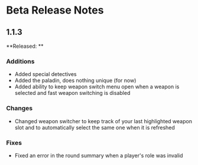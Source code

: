 # Beta Release Notes

## 1.1.3
**Released: **

### Additions
- Added special detectives
- Added the paladin, does nothing unique (for now)
- Added ability to keep weapon switch menu open when a weapon is selected and fast weapon switching is disabled

### Changes
- Changed weapon switcher to keep track of your last highlighted weapon slot and to automatically select the same one when it is refreshed

### Fixes
- Fixed an error in the round summary when a player's role was invalid
